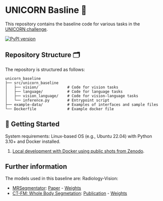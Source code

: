 # UNICORN Basline 🦄

This repository contains the baseline code for various tasks in the [UNICORN challenge](https://unicorn.grand-challenge.org/).

[![PyPI version](https://img.shields.io/pypi/v/unicorn-baseline)](https://pypi.org/project/unicorn-baseline/)

## Repository Structure 🗂️

The repository is structured as follows:
```
unicorn_baseline
├── src/unicorn_baseline
│   ├── vision/             # Code for vision tasks
│   ├── language/           # Code for language tasks
│   ├── vision_language/    # Code for vision-language tasks
│   └── inference.py        # Entrypoint script
├── example-data/           # Examples of interfaces and sample files
└── Dockerfile              # Example docker file
```

## 🚀 Getting Started

System requirements: Linux-based OS (e.g., Ubuntu 22.04) with Python 3.10+ and Docker installed.

1. [Local development with Docker using public shots from Zenodo](./setup-docker.md).

## Further information 

The models used in this baseline are: 
Radiology-Vision: 
- [MRSegmentator](https://github.com/hhaentze/MRSegmentator/tree/master): [Paper](https://arxiv.org/pdf/2405.06463) - [Weights](https://github.com/hhaentze/MRSegmentator/releases/tag/v1.2.0)
- [CT-FM: Whole Body Segmetation](https://github.com/project-lighter/CT-FM): [Publication](https://arxiv.org/pdf/2501.09001) - [Weights](https://huggingface.co/project-lighter/whole_body_segmentation)
